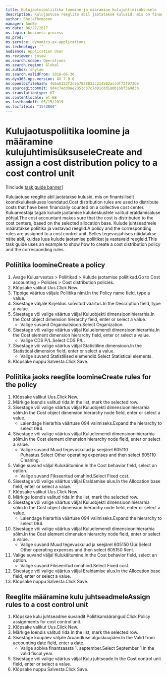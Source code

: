 ```yaml
---
title: Kulujaotuspoliitika loomine ja määramine kulujuhtimisüksusele
description: Kulujaotuse reeglite abil jaotatakse kulusid, mis on finantsiliselt koondkulukeskuses loendatud.
author: ShylaThompson
manager: AnnBe
ms.date: 06/27/2017
ms.topic: business-process
ms.prod: ''
ms.service: dynamics-ax-applications
ms.technology: ''
audience: Application User
ms.reviewer: josaw
ms.search.scope: Operations
ms.search.region: Global
ms.author: shylaw
ms.search.validFrom: 2016-06-30
ms.dyn365.ops.version: AX 7.0.0
ms.openlocfilehash: 46ba6322f2cea7828033c214502accdf73f073be
ms.sourcegitcommit: 9d4c7edd0ae2053c37c7d81cdd180b16bf3a9d3b
ms.translationtype: HT
ms.contentlocale: et-EE
ms.lasthandoff: 05/15/2019
ms.locfileid: "1543860"
---
```

# <a name="create-and-assign-a-cost-distribution-policy-to-a-cost-control-unit"></a><span data-ttu-id="dc414-103">Kulujaotuspoliitika loomine ja määramine kulujuhtimisüksusele</span><span class="sxs-lookup"><span data-stu-id="dc414-103">Create and assign a cost distribution policy to a cost control unit</span></span>

[!include [task guide banner](../../includes/task-guide-banner.md)]

<span data-ttu-id="dc414-104">Kulujaotuse reeglite abil jaotatakse kulusid, mis on finantsiliselt koondkulukeskuses loendatud.</span><span class="sxs-lookup"><span data-stu-id="dc414-104">Cost distribution rules are used to distribute costs that have been financially counted on a collective cost center.</span></span> <span data-ttu-id="dc414-105">Kuluarvestaja tagab kulude jaotamise kulukeskustele valitud eraldamisaluse põhjal.</span><span class="sxs-lookup"><span data-stu-id="dc414-105">The cost accountant makes sure that the cost is distributed to the cost centers, based on the selected allocation base.</span></span> <span data-ttu-id="dc414-106">Kulude juhtseadmele määratakse poliitika ja vastavad reeglid.</span><span class="sxs-lookup"><span data-stu-id="dc414-106">A policy and the corresponding rules are assigned to a cost control unit.</span></span> <span data-ttu-id="dc414-107">Selles tegevusjuhises näidatakse näite abil, kuidas luua kulude jaotamise poliitikat ja vastavaid reegleid.</span><span class="sxs-lookup"><span data-stu-id="dc414-107">This task guide uses an example to show how to create a cost distribution policy and the corresponding rules.</span></span>


## <a name="create-a-policy"></a><span data-ttu-id="dc414-108">Poliitika loomine</span><span class="sxs-lookup"><span data-stu-id="dc414-108">Create a policy</span></span>
1. <span data-ttu-id="dc414-109">Avage Kuluarvestus > Poliitikad > Kulude jaotamise poliitikad.</span><span class="sxs-lookup"><span data-stu-id="dc414-109">Go to Cost accounting > Policies > Cost distribution policies.</span></span>
2. <span data-ttu-id="dc414-110">Klõpsake valikut Uus.</span><span class="sxs-lookup"><span data-stu-id="dc414-110">Click New.</span></span>
3. <span data-ttu-id="dc414-111">Tippige väärtus väljale Poliitika nimi.</span><span class="sxs-lookup"><span data-stu-id="dc414-111">In the Policy name field, type a value.</span></span>
4. <span data-ttu-id="dc414-112">Sisestage väljale Kirjeldus soovitud väärtus.</span><span class="sxs-lookup"><span data-stu-id="dc414-112">In the Description field, type a value.</span></span>
5. <span data-ttu-id="dc414-113">Sisestage või valige väärtus väljal Kuluobjekti dimensioonihierarhia.</span><span class="sxs-lookup"><span data-stu-id="dc414-113">In the Cost object dimension hierarchy field, enter or select a value.</span></span>
    * <span data-ttu-id="dc414-114">Valige suvand Organisatsioon.</span><span class="sxs-lookup"><span data-stu-id="dc414-114">Select Organization.</span></span>  
6. <span data-ttu-id="dc414-115">Sisestage või valige väärtus väljal Kuluelemendi dimensioonihierarhia.</span><span class="sxs-lookup"><span data-stu-id="dc414-115">In the Cost element dimension hierarchy field, enter or select a value.</span></span>
    * <span data-ttu-id="dc414-116">Valige CDS P/L.</span><span class="sxs-lookup"><span data-stu-id="dc414-116">Select CDS P/L.</span></span>  
7. <span data-ttu-id="dc414-117">Sisestage või valige väärtus väljal Statistiline dimensioon.</span><span class="sxs-lookup"><span data-stu-id="dc414-117">In the Statistical dimension field, enter or select a value.</span></span>
    * <span data-ttu-id="dc414-118">Valige suvand Statistilised elemendid.</span><span class="sxs-lookup"><span data-stu-id="dc414-118">Select Statistical elements.</span></span>  
8. <span data-ttu-id="dc414-119">Klõpsake nuppu Salvesta.</span><span class="sxs-lookup"><span data-stu-id="dc414-119">Click Save.</span></span>

## <a name="create-rules-for-the-policy"></a><span data-ttu-id="dc414-120">Poliitika jaoks reeglite loomine</span><span class="sxs-lookup"><span data-stu-id="dc414-120">Create rules for the policy</span></span>
1. <span data-ttu-id="dc414-121">Klõpsake valikut Uus.</span><span class="sxs-lookup"><span data-stu-id="dc414-121">Click New.</span></span>
2. <span data-ttu-id="dc414-122">Märkige loendis valitud rida.</span><span class="sxs-lookup"><span data-stu-id="dc414-122">In the list, mark the selected row.</span></span>
3. <span data-ttu-id="dc414-123">Sisestage või valige väärtus väljal Kuluobjekti dimensioonihierarhia sõlm.</span><span class="sxs-lookup"><span data-stu-id="dc414-123">In the Cost object dimension hierarchy node field, enter or select a value.</span></span>
    * <span data-ttu-id="dc414-124">Laiendage hierarhia väärtuse 094 valimiseks.</span><span class="sxs-lookup"><span data-stu-id="dc414-124">Expand the hierarchy to select 094.</span></span>  
4. <span data-ttu-id="dc414-125">Sisestage või valige väärtus väljal Kuluelemendi dimensioonihierarhia sõlm.</span><span class="sxs-lookup"><span data-stu-id="dc414-125">In the Cost element dimension hierarchy node field, enter or select a value.</span></span>
    * <span data-ttu-id="dc414-126">Valige suvand Muud tegevuskulud ja seejärel 605110 Puhastus.</span><span class="sxs-lookup"><span data-stu-id="dc414-126">Select Other operating expenses and then select 605110 Cleaning.</span></span>  
5. <span data-ttu-id="dc414-127">Valige suvand väljal Kulukäitumine.</span><span class="sxs-lookup"><span data-stu-id="dc414-127">In the Cost behavior field, select an option.</span></span>
    * <span data-ttu-id="dc414-128">Valige suvand Fikseeritud omahind.</span><span class="sxs-lookup"><span data-stu-id="dc414-128">Select Fixed cost.</span></span>  
6. <span data-ttu-id="dc414-129">Sisestage või valige väärtus väljal Eraldamise alus.</span><span class="sxs-lookup"><span data-stu-id="dc414-129">In the Allocation base field, enter or select a value.</span></span>
7. <span data-ttu-id="dc414-130">Klõpsake valikut Uus.</span><span class="sxs-lookup"><span data-stu-id="dc414-130">Click New.</span></span>
8. <span data-ttu-id="dc414-131">Märkige loendis valitud rida.</span><span class="sxs-lookup"><span data-stu-id="dc414-131">In the list, mark the selected row.</span></span>
9. <span data-ttu-id="dc414-132">Sisestage või valige väärtus väljal Kuluobjekti dimensioonihierarhia sõlm.</span><span class="sxs-lookup"><span data-stu-id="dc414-132">In the Cost object dimension hierarchy node field, enter or select a value.</span></span>
    * <span data-ttu-id="dc414-133">Laiendage hierarhia väärtuse 094 valimiseks.</span><span class="sxs-lookup"><span data-stu-id="dc414-133">Expand the hierarchy to select 094.</span></span>  
10. <span data-ttu-id="dc414-134">Sisestage või valige väärtus väljal Kuluelemendi dimensioonihierarhia sõlm.</span><span class="sxs-lookup"><span data-stu-id="dc414-134">In the Cost element dimension hierarchy node field, enter or select a value.</span></span>
    * <span data-ttu-id="dc414-135">Valige suvand Muud tegevuskulud ja seejärel 605150 Üür.</span><span class="sxs-lookup"><span data-stu-id="dc414-135">Select Other operating expenses and then select 605150 Rent.</span></span>  
11. <span data-ttu-id="dc414-136">Valige suvand väljal Kulukäitumine.</span><span class="sxs-lookup"><span data-stu-id="dc414-136">In the Cost behavior field, select an option.</span></span>
    * <span data-ttu-id="dc414-137">Valige suvand Fikseeritud omahind.</span><span class="sxs-lookup"><span data-stu-id="dc414-137">Select Fixed cost.</span></span>  
12. <span data-ttu-id="dc414-138">Sisestage või valige väärtus väljal Eraldamise alus.</span><span class="sxs-lookup"><span data-stu-id="dc414-138">In the Allocation base field, enter or select a value.</span></span>
13. <span data-ttu-id="dc414-139">Klõpsake nuppu Salvesta.</span><span class="sxs-lookup"><span data-stu-id="dc414-139">Click Save.</span></span>

## <a name="assign-rules-to-a-cost-control-unit"></a><span data-ttu-id="dc414-140">Reeglite määramine kulu juhtseadmele</span><span class="sxs-lookup"><span data-stu-id="dc414-140">Assign rules to a cost control unit</span></span>
1. <span data-ttu-id="dc414-141">Klõpskae kulu juhtseadme suvandit Poliitikamäärangud.</span><span class="sxs-lookup"><span data-stu-id="dc414-141">Click Policy assignments for cost control unit.</span></span>
2. <span data-ttu-id="dc414-142">Klõpsake valikut Uus.</span><span class="sxs-lookup"><span data-stu-id="dc414-142">Click New.</span></span>
3. <span data-ttu-id="dc414-143">Märkige loendis valitud rida.</span><span class="sxs-lookup"><span data-stu-id="dc414-143">In the list, mark the selected row.</span></span>
4. <span data-ttu-id="dc414-144">Sisestage kuupäev väljale Aruandluse alguskuupäev.</span><span class="sxs-lookup"><span data-stu-id="dc414-144">In the Valid from accounting date field, enter a date.</span></span>
    * <span data-ttu-id="dc414-145">Valige sobiva finantsaasta 1. september.</span><span class="sxs-lookup"><span data-stu-id="dc414-145">Select September 1 in the valid fiscal year.</span></span>  
5. <span data-ttu-id="dc414-146">Sisestage või valige väärtus väljal Kulu juhtseade.</span><span class="sxs-lookup"><span data-stu-id="dc414-146">In the Cost control unit field, enter or select a value.</span></span>
6. <span data-ttu-id="dc414-147">Klõpsake nuppu Salvesta.</span><span class="sxs-lookup"><span data-stu-id="dc414-147">Click Save.</span></span>

